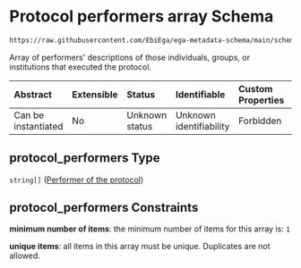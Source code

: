 # Protocol performers array Schema

```txt
https://raw.githubusercontent.com/EbiEga/ega-metadata-schema/main/schemas/EGA.protocol.json#/properties/protocol_performers
```

Array of performers' descriptions of those individuals, groups, or institutions that executed the protocol.

| Abstract            | Extensible | Status         | Identifiable            | Custom Properties | Additional Properties | Access Restrictions | Defined In                                                                       |
| :------------------ | :--------- | :------------- | :---------------------- | :---------------- | :-------------------- | :------------------ | :------------------------------------------------------------------------------- |
| Can be instantiated | No         | Unknown status | Unknown identifiability | Forbidden         | Forbidden             | none                | [EGA.protocol.json\*](../../../schemas/EGA.protocol.json "open original schema") |

## protocol\_performers Type

`string[]` ([Performer of the protocol](ega-17-properties-protocol-performers-array-performer-of-the-protocol.md))

## protocol\_performers Constraints

**minimum number of items**: the minimum number of items for this array is: `1`

**unique items**: all items in this array must be unique. Duplicates are not allowed.
